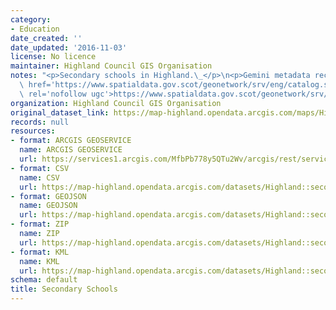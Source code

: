 ```yaml
---
category:
- Education
date_created: ''
date_updated: '2016-11-03'
license: No licence
maintainer: Highland Council GIS Organisation
notes: "<p>Secondary schools in Highland.\_</p>\n<p>Gemini metadata record is at <a\
  \ href='https://www.spatialdata.gov.scot/geonetwork/srv/eng/catalog.search#/metadata/%7B0554bf19-e65a-4aa7-ac57-7d54c5f48432%7D'\
  \ rel='nofollow ugc'>https://www.spatialdata.gov.scot/geonetwork/srv/eng/catalog.search#/metadata/%7B0554bf19-e65a-4aa7-ac57-7d54c5f48432%7D</a>.</p>"
organization: Highland Council GIS Organisation
original_dataset_link: https://map-highland.opendata.arcgis.com/maps/Highland::secondary-schools
records: null
resources:
- format: ARCGIS GEOSERVICE
  name: ARCGIS GEOSERVICE
  url: https://services1.arcgis.com/MfbPb778y5QTu2Wv/arcgis/rest/services/SecondarySchools/FeatureServer/0
- format: CSV
  name: CSV
  url: https://map-highland.opendata.arcgis.com/datasets/Highland::secondary-schools.csv?outSR=%7B%22latestWkid%22%3A27700%2C%22wkid%22%3A27700%7D
- format: GEOJSON
  name: GEOJSON
  url: https://map-highland.opendata.arcgis.com/datasets/Highland::secondary-schools.geojson?outSR=%7B%22latestWkid%22%3A27700%2C%22wkid%22%3A27700%7D
- format: ZIP
  name: ZIP
  url: https://map-highland.opendata.arcgis.com/datasets/Highland::secondary-schools.zip?outSR=%7B%22latestWkid%22%3A27700%2C%22wkid%22%3A27700%7D
- format: KML
  name: KML
  url: https://map-highland.opendata.arcgis.com/datasets/Highland::secondary-schools.kml?outSR=%7B%22latestWkid%22%3A27700%2C%22wkid%22%3A27700%7D
schema: default
title: Secondary Schools
---
```

